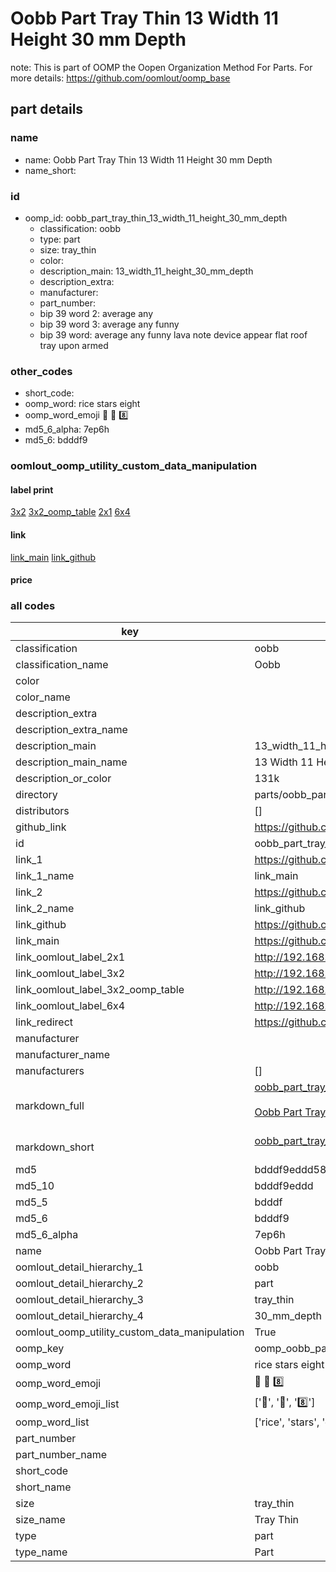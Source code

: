 # Oobb Part Tray Thin 13 Width 11 Height 30 mm Depth  

note: This is part of OOMP the Oopen Organization Method For Parts. For more details: https://github.com/oomlout/oomp_base

##  part details
  







### name
* name: Oobb Part Tray Thin 13 Width 11 Height 30 mm Depth
* name_short: 
### id
* oomp_id: oobb_part_tray_thin_13_width_11_height_30_mm_depth
  * classification: oobb
  * type: part
  * size: tray_thin
  * color: 
  * description_main: 13_width_11_height_30_mm_depth
  * description_extra: 
  * manufacturer: 
  * part_number: 
  * bip 39 word 2: average any
  * bip 39 word 3: average any funny
  * bip 39 word: average any funny lava note device appear flat roof tray upon armed

### other_codes
* short_code: 
* oomp_word: rice stars eight
* oomp_word_emoji :rice: :stars: :eight:
* md5_6_alpha: 7ep6h
* md5_6: bdddf9






### oomlout_oomp_utility_custom_data_manipulation
#### label print
[3x2](http://192.168.1.245:1112/?label=oomp%207ep6h)
[3x2_oomp_table](http://192.168.1.108:1112/?label=oomp%207ep6h)
[2x1](http://192.168.1.242:1112/?label=oomp%207ep6h)
[6x4](http://192.168.1.55:1112/?label=oomp%207ep6h)    

#### link

[link_main](https://github.com/oomlout/oomlout_oomp_version_1_messy/tree/main/parts/oobb_part_tray_thin_13_width_11_height_30_mm_depth) [link_github](https://github.com/oomlout/oomlout_oomp_version_1_messy/tree/main/parts/oobb_part_tray_thin_13_width_11_height_30_mm_depth)                             

#### price







### all codes 
| key | value |  
| --- | --- |  
| classification | oobb |  
| classification_name | Oobb |  
| color |  |  
| color_name |  |  
| description_extra |  |  
| description_extra_name |  |  
| description_main | 13_width_11_height_30_mm_depth |  
| description_main_name | 13 Width 11 Height 30 mm Depth |  
| description_or_color | 131k |  
| directory | parts/oobb_part_tray_thin_13_width_11_height_30_mm_depth |  
| distributors | [] |  
| github_link | https://github.com/oomlout/oomlout_oomp_part_src/tree/main/parts/oobb_part_tray_thin_13_width_11_height_30_mm_depth |  
| id | oobb_part_tray_thin_13_width_11_height_30_mm_depth |  
| link_1 | https://github.com/oomlout/oomlout_oomp_version_1_messy/tree/main/parts/oobb_part_tray_thin_13_width_11_height_30_mm_depth |  
| link_1_name | link_main |  
| link_2 | https://github.com/oomlout/oomlout_oomp_version_1_messy/tree/main/parts/oobb_part_tray_thin_13_width_11_height_30_mm_depth |  
| link_2_name | link_github |  
| link_github | https://github.com/oomlout/oomlout_oomp_version_1_messy/tree/main/parts/oobb_part_tray_thin_13_width_11_height_30_mm_depth |  
| link_main | https://github.com/oomlout/oomlout_oomp_version_1_messy/tree/main/parts/oobb_part_tray_thin_13_width_11_height_30_mm_depth |  
| link_oomlout_label_2x1 | http://192.168.1.242:1112/?label=oomp%207ep6h |  
| link_oomlout_label_3x2 | http://192.168.1.245:1112/?label=oomp%207ep6h |  
| link_oomlout_label_3x2_oomp_table | http://192.168.1.108:1112/?label=oomp%207ep6h |  
| link_oomlout_label_6x4 | http://192.168.1.55:1112/?label=oomp%207ep6h |  
| link_redirect | https://github.com/oomlout/oomlout_oomp_version_1_messy/tree/main/parts/oobb_part_tray_thin_13_width_11_height_30_mm_depth |  
| manufacturer |  |  
| manufacturer_name |  |  
| manufacturers | [] |  
| markdown_full | [oobb_part_tray_thin_13_width_11_height_30_mm_depth](none)<br>[](none)<br>[Oobb Part Tray Thin 13 Width 11 Height 30 Mm Depth](none)<br><br> |  
| markdown_short | [oobb_part_tray_thin_13_width_11_height_30_mm_depth](none)<br><br> |  
| md5 | bdddf9eddd588150f2cb57dcbc42887e |  
| md5_10 | bdddf9eddd |  
| md5_5 | bdddf |  
| md5_6 | bdddf9 |  
| md5_6_alpha | 7ep6h |  
| name | Oobb Part Tray Thin 13 Width 11 Height 30 mm Depth |  
| oomlout_detail_hierarchy_1 | oobb |  
| oomlout_detail_hierarchy_2 | part |  
| oomlout_detail_hierarchy_3 | tray_thin |  
| oomlout_detail_hierarchy_4 | 30_mm_depth |  
| oomlout_oomp_utility_custom_data_manipulation | True |  
| oomp_key | oomp_oobb_part_tray_thin_13_width_11_height_30_mm_depth |  
| oomp_word | rice stars eight |  
| oomp_word_emoji | :rice: :stars: :eight: |  
| oomp_word_emoji_list | [':rice:', ':stars:', ':eight:'] |  
| oomp_word_list | ['rice', 'stars', 'eight'] |  
| part_number |  |  
| part_number_name |  |  
| short_code |  |  
| short_name |  |  
| size | tray_thin |  
| size_name | Tray Thin |  
| type | part |  
| type_name | Part |  
